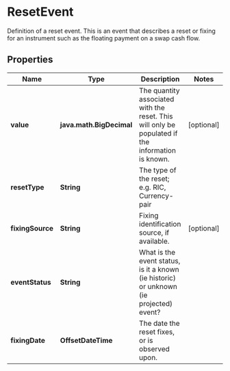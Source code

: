 

# ResetEvent

Definition of a reset event.  This is an event that describes a reset or fixing for an instrument such as the floating payment on  a swap cash flow.

## Properties

| Name | Type | Description | Notes |
|------------ | ------------- | ------------- | -------------|
|**value** | **java.math.BigDecimal** | The quantity associated with the reset. This will only be populated if the information is known. |  [optional] |
|**resetType** | **String** | The type of the reset; e.g. RIC, Currency-pair |  |
|**fixingSource** | **String** | Fixing identification source, if available. |  [optional] |
|**eventStatus** | **String** | What is the event status, is it a known (ie historic) or unknown (ie projected) event? |  |
|**fixingDate** | **OffsetDateTime** | The date the reset fixes, or is observed upon. |  |



